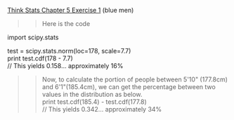 [Think Stats Chapter 5 Exercise 1](http://greenteapress.com/thinkstats2/html/thinkstats2006.html#toc50) (blue men)

>> Here is the code  
  
import scipy.stats  
  
test = scipy.stats.norm(loc=178, scale=7.7)  
print test.cdf(178 - 7.7)  
// This yields 0.158... approximately 16%  
  
>> Now, to calculate the portion of people between 5'10" (177.8cm) and 6'1"(185.4cm), we can get the percentage between two values in the distribution as below.  
print test.cdf(185.4) - test.cdf(177.8)  
// This yields 0.342... approximately 34%  

